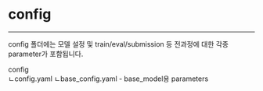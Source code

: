 # config
---
config 폴더에는 모델 설정 및 train/eval/submission 등 전과정에 대한 각종 parameter가 포함됩니다.  

config  
ㄴconfig.yaml
ㄴbase_config.yaml - base_model용 parameters  